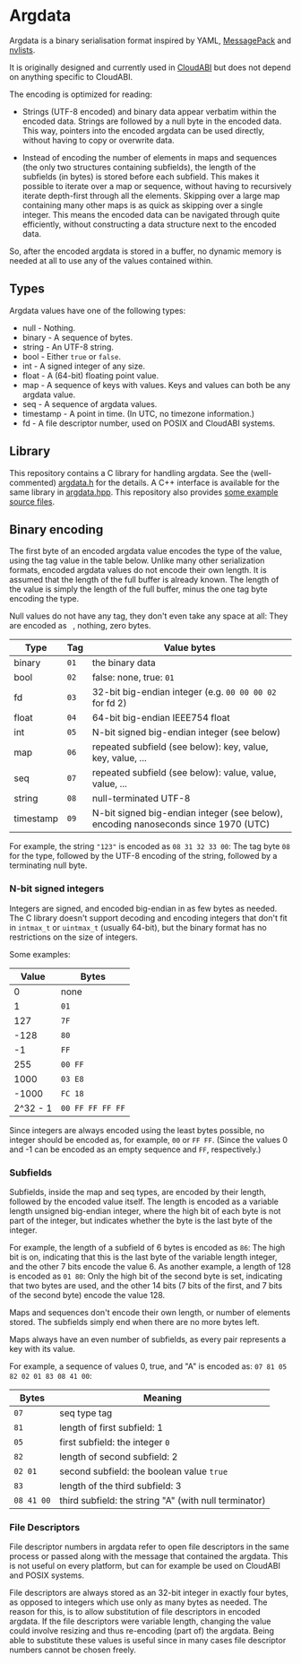 # Argdata

Argdata is a binary serialisation format inspired by YAML, [MessagePack][1] and
[nvlists][2].

It is originally designed and currently used in [CloudABI][3] but does not
depend on anything specific to CloudABI.

The encoding is optimized for reading:

 - Strings (UTF-8 encoded) and binary data appear verbatim within the encoded
   data. Strings are followed by a null byte in the encoded data. This way,
   pointers into the encoded argdata can be used directly, without having to
   copy or overwrite data.

 - Instead of encoding the number of elements in maps and sequences (the only
   two structures containing subfields), the length of the subfields (in bytes)
   is stored before each subfield. This makes it possible to iterate over a
   map or sequence, without having to recursively iterate depth-first through
   all the elements. Skipping over a large map containing many other maps is as
   quick as skipping over a single integer. This means the encoded data can be
   navigated through quite efficiently, without constructing a data structure
   next to the encoded data.

So, after the encoded argdata is stored in a buffer, no dynamic memory is needed
at all to use any of the values contained within.

[1]: https://msgpack.org/
[2]: https://www.freebsd.org/cgi/man.cgi?query=libnv
[3]: https://nuxi.nl/cloudabi

## Types

Argdata values have one of the following types:

 - null - Nothing.
 - binary - A sequence of bytes.
 - string - An UTF-8 string.
 - bool - Either `true` or `false`.
 - int - A signed integer of any size.
 - float - A (64-bit) floating point value.
 - map - A sequence of keys with values.
   Keys and values can both be any argdata value.
 - seq - A sequence of argdata values.
 - timestamp - A point in time. (In UTC, no timezone information.)
 - fd - A file descriptor number, used on POSIX and CloudABI systems.

## Library

This repository contains a C library for handling argdata. See the
(well-commented) [argdata.h](src/argdata.h) for the details. A C++ interface is
available for the same library in [argdata.hpp](src/argdata.hpp). This
repository also provides [some example source files](examples).

## Binary encoding

The first byte of an encoded argdata value encodes the type of the value, using
the tag value in the table below. Unlike many other serialization formats,
encoded argdata values do not encode their own length. It is assumed that
the length of the full buffer is already known. The length of the value is
simply the length of the full buffer, minus the one tag byte encoding the type.

Null values do not have any tag, they don't even take any space at all: They
are encoded as ` `, nothing, zero bytes.

| Type      | Tag  | Value bytes
|-----------|------|----
| binary    | `01` | the binary data
| bool      | `02` | false: none, true: `01`
| fd        | `03` | 32-bit big-endian integer (e.g. `00 00 00 02` for fd 2)
| float     | `04` | 64-bit big-endian IEEE754 float
| int       | `05` | N-bit signed big-endian integer (see below)
| map       | `06` | repeated subfield (see below): key, value, key, value, ...
| seq       | `07` | repeated subfield (see below): value, value, value, ...
| string    | `08` | null-terminated UTF-8
| timestamp | `09` | N-bit signed big-endian integer (see below), encoding nanoseconds since 1970 (UTC)

For example, the string `"123"` is encoded as `08 31 32 33 00`: The tag byte
`08` for the type, followed by the UTF-8 encoding of the string, followed by a
terminating null byte.

### N-bit signed integers

Integers are signed, and encoded big-endian in as few bytes as needed. The C
library doesn't support decoding and encoding integers that don't fit in
`intmax_t` or `uintmax_t` (usually 64-bit), but the binary format has no
restrictions on the size of integers.

Some examples:

| Value    | Bytes
|----------|-----
| 0        | none
| 1        | `01`
| 127      | `7F`
| -128     | `80`
| -1       | `FF`
| 255      | `00 FF`
| 1000     | `03 E8`
| -1000    | `FC 18`
| 2^32 - 1 | `00 FF FF FF FF`

Since integers are always encoded using the least bytes possible, no integer
should be encoded as, for example, `00` or `FF FF`. (Since the values 0 and -1
can be encoded as an empty sequence and `FF`, respectively.)

### Subfields

Subfields, inside the map and seq types, are encoded by their length, followed
by the encoded value itself. The length is encoded as a variable length
unsigned big-endian integer, where the high bit of each byte is not part of the
integer, but indicates whether the byte is the last byte of the integer.

For example, the length of a subfield of 6 bytes is encoded as `86`: The high
bit is on, indicating that this is the last byte of the variable length
integer, and the other 7 bits encode the value 6. As another example, a length
of 128 is encoded as `01 80`: Only the high bit of the second byte is set,
indicating that two bytes are used, and the other 14 bits (7 bits of the first,
and 7 bits of the second byte) encode the value 128.

Maps and sequences don't encode their own length, or number of elements stored.
The subfields simply end when there are no more bytes left.

Maps always have an even number of subfields, as every pair represents a key
with its value.

For example, a sequence of values 0, true, and "A" is encoded as:
`07 81 05 82 02 01 83 08 41 00`:

| Bytes   | Meaning
|---------|--------
| `07`    | seq type tag
| `81`    | length of first subfield: 1
| `05`    | first subfield: the integer `0`
| `82`    | length of second subfield: 2
| `02 01` | second subfield: the boolean value `true`
| `83`    | length of the third subfield: 3
| `08 41 00` | third subfield: the string "A" (with null terminator)

### File Descriptors

File descriptor numbers in argdata refer to open file descriptors in the same
process or passed along with the message that contained the argdata. This is not
useful on every platform, but can for example be used on CloudABI and POSIX
systems.

File descriptors are always stored as an 32-bit integer in exactly four bytes,
as opposed to integers which use only as many bytes as needed. The reason for
this, is to allow substitution of file descriptors in encoded argdata. If the
file descriptors were variable length, changing the value could involve
resizing and thus re-encoding (part of) the argdata. Being able to substitute
these values is useful since in many cases file descriptor numbers cannot
be chosen freely.
